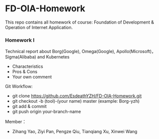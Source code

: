 # FD-OIA-Homework
This repo contains all homework of course: Foundation of Development &amp; Operation of Internet Application.

### Homework I 
Technical report about Borg(Google), Omega(Google), Apollo(Microsoft)， Sigma(Alibaba) and Kubernetes
+ Characteristics
+ Pros & Cons
+ Your own comment

Git Workflow:
+ git clone https://github.com/EsdeathYZH/FD-OIA-Homework.git
+ git checkout -b (tool)-(your name) master (example: Borg-yzh)
+ git add & commit
+ git push origin your-branch-name

Member：
+ Zihang Yao, Ziyi Pan, Pengze Qiu, Tianqiang Xu, Xinwei Wang
